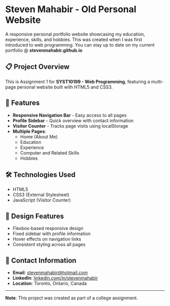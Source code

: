 # Steven Mahabir - Old Personal Website

A responsive personal portfolio website showcasing my education, experience, skills, and hobbies. This was created when I was first introduced to web programming.
You can stay up to date on my current portfolio @ **stevenmahabir.github.io**

## 📋 Project Overview

This is Assignment 1 for **SYST10199 - Web Programming**, featuring a multi-page personal website built with HTML5 and CSS3.

## 🌟 Features

- **Responsive Navigation Bar** - Easy access to all pages
- **Profile Sidebar** - Quick overview with contact information
- **Visitor Counter** - Tracks page visits using localStorage
- **Multiple Pages**:
  - Home (About Me)
  - Education
  - Experience
  - Computer and Related Skills
  - Hobbies

## 🛠️ Technologies Used

- HTML5
- CSS3 (External Stylesheet)
- JavaScript (Visitor Counter)

## 🎨 Design Features

- Flexbox-based responsive design
- Fixed sidebar with profile information
- Hover effects on navigation links
- Consistent styling across all pages

## 📧 Contact Information

- **Email**: stevenmahabir@hotmail.com
- **LinkedIn**: [linkedin.com/in/stevenmahabir](https://ca.linkedin.com/in/stevenmahabir)
- **Location**: Toronto, Ontario, Canada

---

**Note**: This project was created as part of a college assignment.


